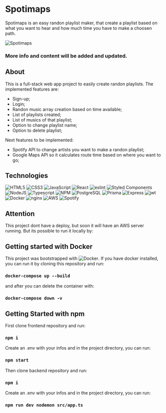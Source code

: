 # Spotimaps

Spotimaps is an easy randon playlist maker, that create a playlist based on what you want to hear and how much time you have to make a choosen path.

![Spotimaps](https://i.imgur.com/DecfSxP.gif)

### More info and content will be added and updated.

## About

This is a full-stack web app project to easily create randon playlists. The implemented features are:

* Sign-up;
* Login;
* Randon music array creation based on time available;
* List of playlists created;
* List of musics of that playlist;
* Option to change playlist name;
* Option to delete playlist;

Next features to be implemented:

* Spotify API to change artists you want to make a randon playlist;
* Google Maps API so it calculates route time based on where you want to go;

## Technologies

![HTML5](https://img.shields.io/badge/html5-%23E34F26.svg?style=for-the-badge&logo=html5&logoColor=white)
![CSS3](https://img.shields.io/badge/css3-%231572B6.svg?style=for-the-badge&logo=css3&logoColor=white)
![JavaScript](https://img.shields.io/badge/javascript-%23323330.svg?style=for-the-badge&logo=javascript&logoColor=%23F7DF1E)
![React](https://img.shields.io/badge/react-%2320232a.svg?style=for-the-badge&logo=react&logoColor=%2361DAFB)
![eslint](https://img.shields.io/badge/eslint-3A33D1?style=for-the-badge&logo=eslint&logoColor=white)
![Styled Components](https://img.shields.io/badge/styled--components-DB7093?style=for-the-badge&logo=styled-components&logoColor=white)
![NodeJS](https://img.shields.io/badge/Node.js-339933?style=for-the-badge&logo=nodedotjs&logoColor=white)
![Typescript](https://img.shields.io/badge/TypeScript-007ACC?style=for-the-badge&logo=typescript&logoColor=white)
![NPM](https://img.shields.io/badge/NPM-%23000000.svg?style=for-the-badge&logo=npm&logoColor=white)
![PostgreSQL](https://img.shields.io/badge/PostgreSQL-316192?style=for-the-badge&logo=postgresql&logoColor=white)
![Prisma](https://img.shields.io/badge/Prisma-3982CE?style=for-the-badge&logo=Prisma&logoColor=white)
![Express](https://img.shields.io/badge/Express.js-000000?style=for-the-badge&logo=express&logoColor=white)
![jwt](https://img.shields.io/badge/JWT-000000?style=for-the-badge&logo=JSON%20web%20tokens&logoColor=white)
![Docker](https://img.shields.io/badge/Docker-2CA5E0?style=for-the-badge&logo=docker&logoColor=white)
![nginx](https://img.shields.io/badge/Nginx-009639?style=for-the-badge&logo=nginx&logoColor=white)
![AWS](https://img.shields.io/badge/Amazon_AWS-FF9900?style=for-the-badge&logo=amazonaws&logoColor=white)
![Spotify](https://img.shields.io/badge/Spotify-1ED760?&style=for-the-badge&logo=spotify&logoColor=white)

## Attention

This project dont have a deploy, but soon it will have an AWS server running. But its possible to run it locally by:

## Getting started with Docker

This project was bootstrapped with ![Docker](https://img.shields.io/badge/Docker-2CA5E0?style=for-the-badge&logo=docker&logoColor=white). If you have docker installed, you can run it by cloning this repository and run:

### `docker-compose up --build`

and after you can delete the container with: 

### `docker-compose down -v`

## Getting Started with npm

First clone frontend repository and run:

### `npm i`

Create an .env with your infos and in the project directory, you can run:

### `npm start`

Then clone backend repository and run: 

### `npm i`

Create an .env with your infos and in the project directory, you can run:

### `npm run dev nodemon src/app.ts`
